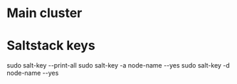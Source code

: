 # Main cluster


# Saltstack keys
sudo salt-key --print-all
sudo salt-key -a node-name --yes
sudo salt-key -d node-name --yes

